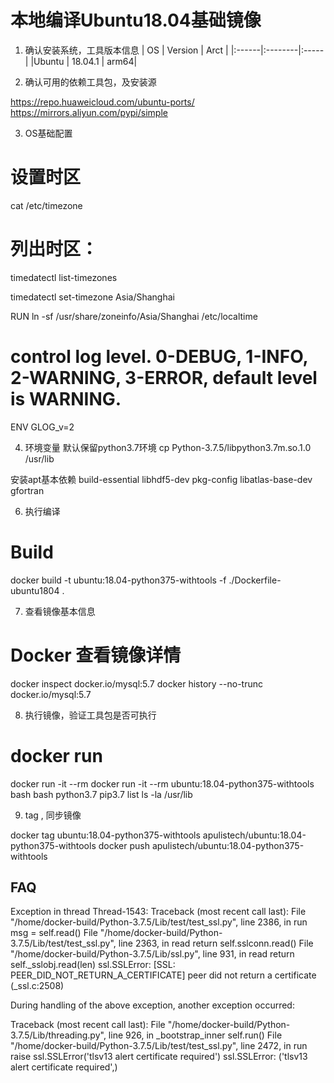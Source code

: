 本地编译Ubuntu18.04基础镜像
=========================================================================


1. 确认安装系统，工具版本信息
| OS    | Version | Arct |
|:------|:--------|:-----|
|Ubuntu | 18.04.1 | arm64|

2. 确认可用的依赖工具包，及安装源

https://repo.huaweicloud.com/ubuntu-ports/
https://mirrors.aliyun.com/pypi/simple

3. OS基础配置

# 设置时区
cat /etc/timezone
# 列出时区：
timedatectl list-timezones

timedatectl set-timezone Asia/Shanghai

RUN ln -sf /usr/share/zoneinfo/Asia/Shanghai /etc/localtime

# control log level. 0-DEBUG, 1-INFO, 2-WARNING, 3-ERROR, default level is WARNING.
ENV GLOG_v=2


4. 环境变量
默认保留python3.7环境
cp Python-3.7.5/libpython3.7m.so.1.0 /usr/lib

安装apt基本依赖
build-essential libhdf5-dev pkg-config  libatlas-base-dev gfortran

6. 执行编译

# Build 
docker build -t ubuntu:18.04-python375-withtools -f ./Dockerfile-ubuntu1804 .  

7. 查看镜像基本信息

# Docker 查看镜像详情
docker inspect docker.io/mysql:5.7
docker history --no-trunc docker.io/mysql:5.7

8. 执行镜像，验证工具包是否可执行
# docker run

docker run -it --rm docker run -it --rm ubuntu:18.04-python375-withtools bash bash
python3.7
pip3.7 list
ls -la /usr/lib

9. tag , 同步镜像

docker tag ubuntu:18.04-python375-withtools apulistech/ubuntu:18.04-python375-withtools
docker push apulistech/ubuntu:18.04-python375-withtools


FAQ
----------------------------------------------------------------------------------------------------------

Exception in thread Thread-1543:
Traceback (most recent call last):
  File "/home/docker-build/Python-3.7.5/Lib/test/test_ssl.py", line 2386, in run
    msg = self.read()
  File "/home/docker-build/Python-3.7.5/Lib/test/test_ssl.py", line 2363, in read
    return self.sslconn.read()
  File "/home/docker-build/Python-3.7.5/Lib/ssl.py", line 931, in read
    return self._sslobj.read(len)
ssl.SSLError: [SSL: PEER_DID_NOT_RETURN_A_CERTIFICATE] peer did not return a certificate (_ssl.c:2508)

During handling of the above exception, another exception occurred:

Traceback (most recent call last):
  File "/home/docker-build/Python-3.7.5/Lib/threading.py", line 926, in _bootstrap_inner
    self.run()
  File "/home/docker-build/Python-3.7.5/Lib/test/test_ssl.py", line 2472, in run
    raise ssl.SSLError('tlsv13 alert certificate required')
ssl.SSLError: ('tlsv13 alert certificate required',)
